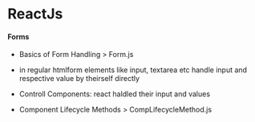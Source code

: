 # ReactJs

#### Forms

- Basics of Form Handling > Form.js
- in regular htmlform elements like input, textarea etc handle input and respective value by theirself directly
- Controll Components: react haldled their input and values

- Component Lifecycle Methods > CompLifecycleMethod.js
